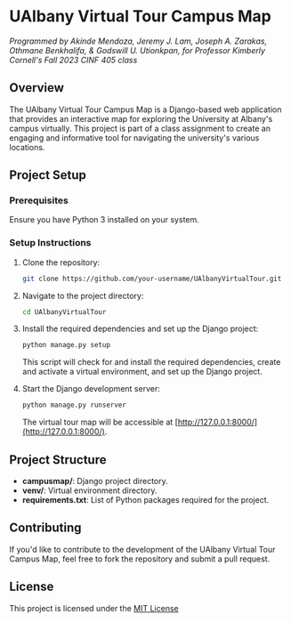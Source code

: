 # UAlbany Virtual Tour Campus Map

*Programmed by Akinde Mendoza, Jeremy J. Lam, Joseph A. Zarakas, Othmane Benkhalifa, & Godswill U. Utionkpan, for Professor Kimberly Cornell's Fall 2023 CINF 405 class*

## Overview

The UAlbany Virtual Tour Campus Map is a Django-based web application that provides an interactive map for exploring the University at Albany's campus virtually. This project is part of a class assignment to create an engaging and informative tool for navigating the university's various locations.

## Project Setup

### Prerequisites

Ensure you have Python 3 installed on your system.

### Setup Instructions

1. Clone the repository:

    ```bash
    git clone https://github.com/your-username/UAlbanyVirtualTour.git
    ```

2. Navigate to the project directory:

    ```bash
    cd UAlbanyVirtualTour
    ```

3. Install the required dependencies and set up the Django project:

    ```bash
    python manage.py setup
    ```

    This script will check for and install the required dependencies, create and activate a virtual environment, and set up the Django project.

4. Start the Django development server:

    ```bash
    python manage.py runserver
    ```

    The virtual tour map will be accessible at [http://127.0.0.1:8000/](http://127.0.0.1:8000/).

## Project Structure

- **campusmap/**: Django project directory.
- **venv/**: Virtual environment directory.
- **requirements.txt**: List of Python packages required for the project.

## Contributing

If you'd like to contribute to the development of the UAlbany Virtual Tour Campus Map, feel free to fork the repository and submit a pull request.

## License

This project is licensed under the [MIT License](LICENSE)
